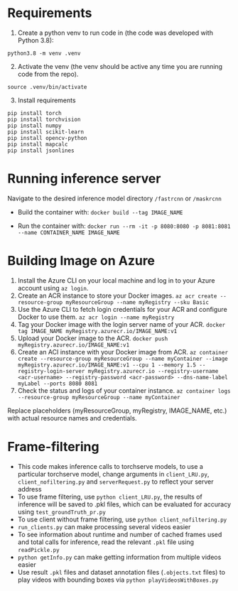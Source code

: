 # Requirements

1. Create a python venv to run code in (the code was developed with Python 3.8):

```
python3.8 -m venv .venv
```

2. Activate the venv (the venv should be active any time you are running code from the repo).

```
source .venv/bin/activate
```

3. Install requirements

```
pip install torch
pip install torchvision
pip install numpy
pip install scikit-learn
pip install opencv-python
pip install mapcalc
pip install jsonlines
```

# Running inference server

Navigate to the desired inference model directory
`/fastrcnn` or `/maskrcnn`

- Build the container with: `docker build --tag IMAGE_NAME`

- Run the container with: `docker run --rm -it -p 8080:8080 -p 8081:8081 --name CONTAINER_NAME IMAGE_NAME`

# Building Image on Azure

1. Install the Azure CLI on your local machine and log in to your Azure account using `az login`.
2. Create an ACR instance to store your Docker images.
   `az acr create --resource-group myResourceGroup --name myRegistry --sku Basic`
3. Use the Azure CLI to fetch login credentials for your ACR and configure Docker to use them.
   `az acr login --name myRegistry`
4. Tag your Docker image with the login server name of your ACR.
   `docker tag IMAGE_NAME myRegistry.azurecr.io/IMAGE_NAME:v1`
5. Upload your Docker image to the ACR.
   `docker push myRegistry.azurecr.io/IMAGE_NAME:v1`
6. Create an ACI instance with your Docker image from ACR.
   `az container create --resource-group myResourceGroup --name myContainer --image myRegistry.azurecr.io/IMAGE_NAME:v1 --cpu 1 --memory 1.5 --registry-login-server myRegistry.azurecr.io --registry-username <acr-username> --registry-password <acr-password> --dns-name-label myLabel --ports 8080 8081`
7. Check the status and logs of your container instance.
   `az container logs --resource-group myResourceGroup --name myContainer`

Replace placeholders (myResourceGroup, myRegistry, IMAGE_NAME, etc.) with actual resource names and credentials.

# Frame-filtering

- This code makes inference calls to torchserve models, to use a particular torchserve model, change arguments in `client_LRU.py`, `client_nofiltering.py` and `serverRequest.py` to reflect your server address
- To use frame filtering, use `python client_LRU.py`, the results of inference will be saved to .pkl files, which can be evaluated for accuracy using `test_groundTruth_pr.py`
- To use client without frame filtering, use `python client_nofiltering.py`
- `run_clients.py` can make processing several videos easier
- To see information about runtime and number of cached frames used and total calls for inference, read the relevant `.pkl` file using `readPickle.py`
- `python getInfo.py` can make getting information from multiple videos easier
- Use result `.pkl` files and dataset annotation files (`.objects.txt` files) to play videos with bounding boxes via `python playVideosWithBoxes.py`
